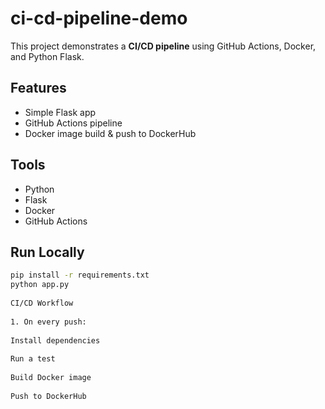 # ci-cd-pipeline-demo
 
This project demonstrates a **CI/CD pipeline** using GitHub Actions, Docker, and Python Flask.
 
## Features
- Simple Flask app
- GitHub Actions pipeline
- Docker image build & push to DockerHub
 
## Tools
- Python
- Flask
- Docker
- GitHub Actions
 
## Run Locally
```bash
pip install -r requirements.txt
python app.py
 
CI/CD Workflow
 
1. On every push:
 
Install dependencies
 
Run a test
 
Build Docker image
 
Push to DockerHub

